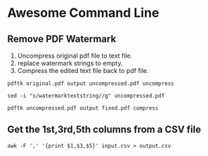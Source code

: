 Awesome Command Line
==============================

Remove PDF Watermark
---------------------------------------
1. Uncompress original pdf file to text file.
2. replace watermark strings to empty.
3. Compress the edited text file back to pdf file.

`pdftk original.pdf output uncompressed.pdf uncompress`

`sed -i "s/watermarktextstring//g" uncompressed.pdf`

`pdftk uncompressed.pdf output fixed.pdf compress`



Get the 1st,3rd,5th columns from a CSV file
---------------------------------------
`awk -F ',' '{print $1,$3,$5}' input.csv > output.csv`
